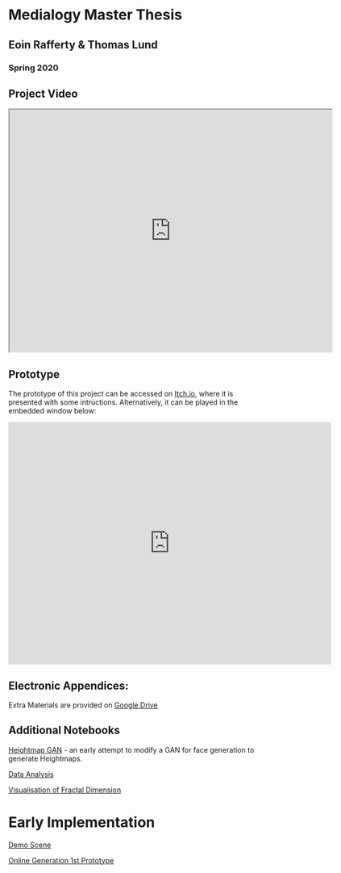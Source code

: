 # Medialogy Master Thesis
## Eoin Rafferty & Thomas Lund
### Spring 2020

## Project Video
<iframe src="https://drive.google.com/file/d/1K5Rve6hOwuGFSZAupMir3-89kuMh25su/preview" width="640" height="480"></iframe>

## Prototype
The prototype of this project can be accessed on [Itch.io](https://raffba.itch.io/med10), where it is presented with some intructions. Alternatively, it can be played in the embedded window below:

<iframe frameborder="0" src="https://itch.io/embed-upload/2254303?color=333333" allowfullscreen="" width="640" height="480"><a href="https://raffba.itch.io/med10">Play Thesis Project on itch.io</a></iframe>

## Electronic Appendices:
Extra Materials are provided on [Google Drive](https://drive.google.com/drive/u/0/folders/1M7cFUiR2_rvnYHbxR0kgU0RFzhr33qD8)

## Additional Notebooks
[Heightmap GAN](https://github.com/EoinRaff/ThesisRepo/blob/master/Heightmap_GAN.ipynb) - an early attempt to modify a GAN for face generation to generate Heightmaps.

[Data Analysis](https://github.com/EoinRaff/ThesisRepo/blob/master/Evaluation.ipynb)

[Visualisation of Fractal Dimension](https://github.com/EoinRaff/ThesisRepo/blob/master/Utils/Heightmap%20Analysis/heightmap_analysis.ipynb)

# Early Implementation
[Demo Scene](https://eoinraff.github.io/ThesisRepo/Demo_Terrain/index.html)

[Online Generation 1st Prototype](https://eoinraff.github.io/ThesisRepo/OnlineGeneration/index.html)

